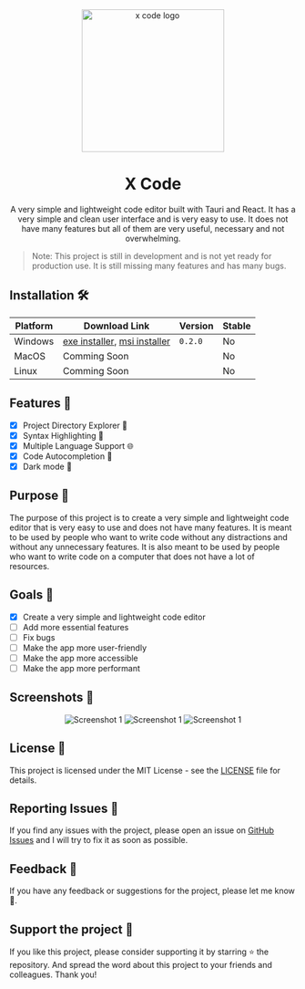 <div align="center">
    <img src="https://github.com/iamBijoyKar/x-code/assets/85790967/f846bbbe-3483-48ce-8c87-c87fc3c7da10" width="250" alt="x code logo" />
    <h1>X Code</h1>
    <p>
       A very simple and lightweight code editor built with Tauri and React. It has a very simple and clean user interface and is very easy to use. It does not have many features but all of them are very useful, necessary and not overwhelming.
    </p>
</div>

> Note: This project is still in development and is not yet ready for production use. It is still missing many features and has many bugs.

## Installation 🛠️

| Platform | Download Link                                                                                                          | Version | Stable |
| -------- | ---------------------------------------------------------------------------------------------------------------------- | ------- | ------ |
| Windows  | [exe installer](exe/X%20Code_0.2.0_x64-setup.exe.2.0_x64-setup.exe), [msi installer](msi/X%20Code_0.2.0_x64_en-US.msi) | `0.2.0` | No     |
| MacOS    | Comming Soon                                                                                                           |         | No     |
| Linux    | Comming Soon                                                                                                           |         | No     |

## Features 🚀

- [x] Project Directory Explorer 📂
- [x] Syntax Highlighting 🌈
- [x] Multiple Language Support 🌐
- [x] Code Autocompletion 🤖
- [x] Dark mode 🌙

## Purpose 🧩

The purpose of this project is to create a very simple and lightweight code editor that is very easy to use and does not have many features. It is meant to be used by people who want to write code without any distractions and without any unnecessary features. It is also meant to be used by people who want to write code on a computer that does not have a lot of resources.

## Goals 🎯

- [x] Create a very simple and lightweight code editor
- [ ] Add more essential features
- [ ] Fix bugs
- [ ] Make the app more user-friendly
- [ ] Make the app more accessible
- [ ] Make the app more performant

## Screenshots 📸

<div align="center">
    <img src="https://github.com/iamBijoyKar/x-code/assets/85790967/cc81c422-4a79-4aa9-9760-b5eaf2934e60" width="" alt="Screenshot 1" />
    <img src="https://github.com/iamBijoyKar/x-code/assets/85790967/fd81b3c8-937c-473a-96e4-b26fdf0d7ab4" width="" alt="Screenshot 1" />
    <img src="https://github.com/iamBijoyKar/x-code/assets/85790967/93ee4b92-29ba-46cd-acaa-33f5e34791a1" width="" alt="Screenshot 1" />

</div>

## License 📜

This project is licensed under the MIT License - see the [LICENSE](LICENSE) file for details.

## Reporting Issues 🐛

If you find any issues with the project, please open an issue on [GitHub Issues](https://github.com/iamBijoyKar/x-code/issues) and I will try to fix it as soon as possible.

## Feedback 📢

If you have any feedback or suggestions for the project, please let me know 🙏.

## Support the project 🌟

If you like this project, please consider supporting it by starring ⭐ the repository. And spread the word about this project to your friends and colleagues. Thank you!
